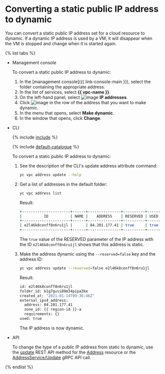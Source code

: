 # Converting a static public IP address to dynamic

You can convert a static public IP address set for a cloud resource to dynamic. If a dynamic IP address is used by a VM, it will disappear when the VM is stopped and change when it is started again.

{% list tabs %}

- Management console

   To convert a static public IP address to dynamic:
   1. In the [management console]({{ link-console-main }}), select the folder containing the appropriate address.
   1. In the list of services, select **{{ vpc-name }}**.
   1. On the left-hand panel, select ![image](../../_assets/vpc/ip-addresses.svg) **IP addresses**.
   1. Click ![image](../../_assets/options.svg) in the row of the address that you want to make dynamic.
   1. In the menu that opens, select **Make dynamic**.
   1. In the window that opens, click **Change**.

- CLI

   {% include [include](../../_includes/cli-install.md) %}

   {% include [default-catalogue](../../_includes/default-catalogue.md) %}

   To convert a static public IP address to dynamic:

   1. See the description of the CLI's update address attribute command:

      ```bash
      yc vpc address update --help
      ```

   1. Get a list of addresses in the default folder:

      ```bash
      yc vpc address list
      ```

      Result:

      ```bash
      +----------------------+------+---------------+----------+------+
      |          ID          | NAME |    ADDRESS    | RESERVED | USED |
      +----------------------+------+---------------+----------+------+
      | e2l46k8conff8n6ru1jl |      | 84.201.177.41 | true     | true |
      +----------------------+------+---------------+----------+------+
      ```

      The `true` value of the RESERVED parameter of the IP address with the ID `e2l46k8conff8n6ru1jl` shows that this address is static.

   1. Make the address dynamic using the `--reserved=false` key and the address ID:

      ```bash
      yc vpc address update --reserved=false e2l46k8conff8n6ru1jl
      ```

      Result:

      ```bash
      id: e2l46k8conff8n6ru1jl
      folder_id: b1g7gvsi89m34pipa3ke
      created_at: "2021-01-14T09:36:46Z"
      external_ipv4_address:
        address: 84.201.177.41
        zone_id: {{ region-id }}-a
        requirements: {}
      used: true
      ```

      The IP address is now dynamic.

- API

   To change the type of a public IP address from static to dynamic, use the [update](../api-ref/Address/update.md) REST API method for the [Address](../api-ref/Address/index.md) resource or the [AddressService/Update](../api-ref/grpc/address_service.md#Update) gRPC API call.

{% endlist %}

